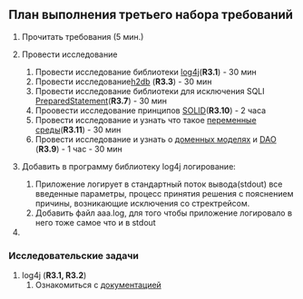 ## План выполнения третьего набора требований

1. Прочитать требования (5 мин.)

2. Провести исследование
    1. Провести исследование библиотеки [log4j](https://logging.apache.org/log4j/kotlin/)(**R3.1**) - 30 мин  
    2. Провести исследование[h2db](http://www.h2database.com/html/main.html ) (**R3.3**) - 30 мин  
    3. Провести исследование библиотеки для исключения SQLI 
    [PreparedStatement](http://docs.oracle.com/javase/tutorial/jdbc/basics/prepared.html)(**R3.7**) - 30 мин
    4. Проовести исследование принципов [SOLID](https://clean-code.org/how-to-write-code-solidno.html)(**R3.10**) - 2 часа
    5. Провести исследование и узнать что такое [переменные среды](https://docs.oracle.com/javase/8/docs/api/java/lang/System.html#getenv-java.lang.String-)(**R3.11**) - 30 мин  
    6. Провести исследование и узнать о [доменных моделях](https://stackoverflow.com/questions/1674209/what-is-the-difference-between-business-class-and-domain-class-what-is-meant-by) 
    и [DAO](https://en.wikipedia.org/wiki/Data_access_object) (**R3.9**) - 1 час  - 30 мин

3. Добавить в программу библиотеку log4j логирование:  
    1. Приложение логирует в стандартный поток вывода(stdout) все введенные параметры, процесс принятия решения с пояснением причины, возникающие исключения со стректрейсом.  
    2. Добавить файл aaa.log, для того чтобы приложение логировало в него тоже самое что и в stdout

4. 

### Исследовательские задачи
1. log4j (**R3.1, R3.2**)
    1. Ознакомиться с 
    [документацией](http://logging.apache.org/log4j/2.x/manual/configuration.html)
    
 